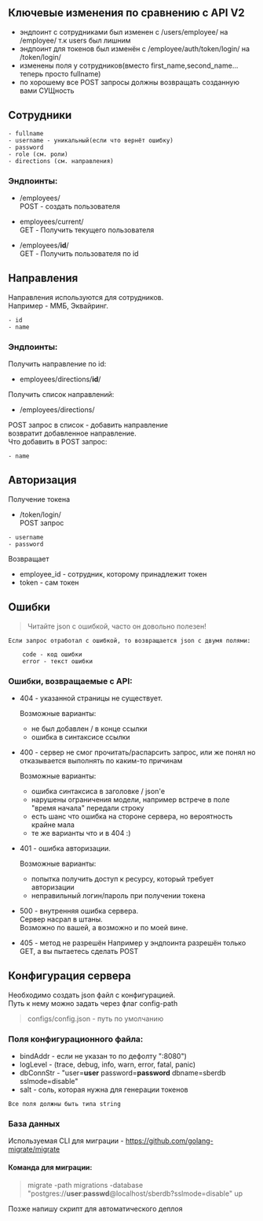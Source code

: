 ## Ключевые изменения по сравнению с API V2
- эндпоинт с сотрудниками был изменен с /users/employee/ на /employee/ т.к users был лишним
- эндпоинт для токенов был изменён с /employee/auth/token/login/ на /token/login/
- изменены поля у сотрудников(вместо first_name,second_name... теперь просто fullname)
- по хорошему все POST запросы должны возвращать созданную вами СУЩность

## Сотрудники
~~~
- fullname
- username - уникальный(если что вернёт ошибку)
- password
- role (см. роли)
- directions (см. направления)
~~~
### Эндпоинты:  

- /employees/  
POST - создать пользователя


- employees/current/  
GET - Получить текущего пользователя

- /employees/**id**/  
GET - Получить пользователя по id




## Направления 
Направления используются для сотрудников.  
Например - ММБ, Эквайринг.
~~~
- id
- name
~~~

### Эндпоинты:  
Получить направление по id:
- employees/directions/**id**/  

Получить список направлений:
- /employees/directions/  



POST запрос в список - добавить направление  
возвратит добавленное направление.  
Что добавить в POST запрос:
~~~
- name
~~~ 

 



## Авторизация

Получение токена
- /token/login/  
POST запрос
~~~
- username
- password
~~~
Возвращает
- employee_id - сотрудник, которому принадлежит токен
- token - сам токен

## Ошибки
> Читайте json с ошибкой, часто он довольно полезен!
~~~
Если запрос отработал с ошибкой, то возвращается json с двумя полями:

    code - код ошибки
    error - текст ошибки
~~~

### Ошибки, возвращаемые с **API**:

- 404 - указанной страницы не существует.  
  
    Возможные варианты:
    - не был добавлен / в конце ссылки
    - ошибка в синтаксисе ссылки  

- 400 - сервер не смог прочитать/распарсить запрос, или же понял но отказывается выполнять по каким-то причинам

  Возможные варианты:
    - ошибка синтаксиса в заголовке / json'e
    - нарушены ограничения модели, например встрече в поле "время начала" передали строку
    - есть шанс что ошибка на стороне сервера, но вероятность крайне мала
    - те же варианты что и в 404 :)

- 401 - ошибка авторизации.

  Возможные варианты:
    - попытка получить доступ к ресурсу, который требует авторизации
    - неправильный логин/пароль при получении токена

- 500 - внутренняя ошибка сервера.  
    Сервер насрал в штаны.  
    Возможно по вашей, а возможно и по моей вине.
    
- 405 - метод не разрешён
  Например у эндпоинта разрешён только GET, а вы пытаетесь сделать POST
## Конфигурация сервера
Необходимо создать json файл с конфигурацией.  
Путь к нему можно задать через флаг config-path

 > configs/config.json - путь по умолчанию

### Поля конфигурационного файла:
- bindAddr -  если не указан то по дефолту ":8080") 
- logLevel - (trace, debug, info, warn, error, fatal, panic)
- dbConnStr -  "user=**user** password=**password** dbname=sberdb sslmode=disable"
- salt - соль, которая нужна для генерации токенов

```
Все поля должны быть типа string
```

### База данных
Используемая CLI для миграции - https://github.com/golang-migrate/migrate  
#### Команда для миграции:
> migrate -path migrations -database "postgres://**user**:**passwd**@localhost/sberdb?sslmode=disable" up

Позже напишу скрипт для автоматического деплоя